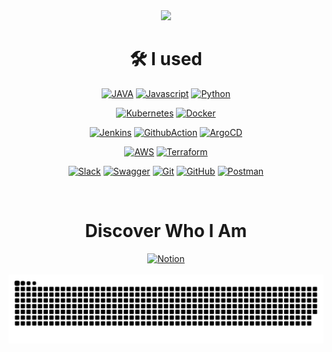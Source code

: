 
  
<div align="center">

<img src="https://www.turing.com/blog/wp-content/uploads/2022/08/6-Best-DevOps-Practices-to-Know-scaled.jpg" />

  # 🛠 I used


  <a href="#"><img src="https://img.shields.io/badge/JAVA-007396?style=for-the-badge&logo=JAVA&logoColor=white" alt="JAVA"/></a>
  <a href="#"><img src="https://img.shields.io/badge/Javascript-F7DF1E?style=for-the-badge&logo=Javascript&logoColor=black" alt="Javascript"/></a>
  <a href="#"><img src="https://img.shields.io/badge/Python-3776AB?style=for-the-badge&logo=Python&logoColor=white" alt="Python"/>
  
  <a href="#"><img src="https://img.shields.io/badge/Kubernetes-326CE5?style=for-the-badge&logo=Kubernetes&logoColor=white" alt="Kubernetes"/></a>
  <a href="#"><img src="https://img.shields.io/badge/Docker-2496ED?style=for-the-badge&logo=Docker&logoColor=white" alt="Docker"/></a>
  
  <a href="#"><img src="https://img.shields.io/badge/Jenkins-D24939?style=for-the-badge&logo=Jenkins&logoColor=white" alt="Jenkins"/></a>
  <a href="#"><img src="https://img.shields.io/badge/GitHub_Actions-2088FF?style=for-the-badge&logo=GitHub-Actions&logoColor=white" alt="GithubAction"/></a>
  <a href="#"><img src="https://img.shields.io/badge/Argo_CD-FF5733?style=for-the-badge&logo=ArgoCD&logoColor=white" alt="ArgoCD"/></a>
  
  <a href="#"><img src="https://img.shields.io/badge/AWS-FF9900?style=for-the-badge&logo=Amazon-AWS&logoColor=black" alt="AWS"/></a>
  <a href="#"><img src="https://img.shields.io/badge/Terraform-623CE4?style=for-the-badge&logo=Terraform&logoColor=white" alt="Terraform"/>

  <a href="#"><img src="https://img.shields.io/badge/Slack-4A154B?style=for-the-badge&logo=Slack&logoColor=white" alt="Slack"/></a>
  <a href="#"><img src="https://img.shields.io/badge/Swagger-85EA2D?style=for-the-badge&logo=Swagger&logoColor=black" alt="Swagger"/></a>
  <a href="#"><img src="https://img.shields.io/badge/Git-F05032?style=for-the-badge&logo=Git&logoColor=white" alt="Git"/></a>
  <a href="#"><img src="https://img.shields.io/badge/GitHub-181717?style=for-the-badge&logo=GitHub&logoColor=white" alt="GitHub"/></a>
  <a href="#"><img src="https://img.shields.io/badge/Postman-FF6C37?style=for-the-badge&logo=Postman&logoColor=white" alt="Postman"/></a>


  <br/>
  
  # Discover Who I Am
  <a href="https://www.notion.so/Hyewon-s-Recording-c69d3e61934b4ac0b115f19679c6c17b">  
    <img src="https://img.shields.io/badge/Notion-000000?style=for-the-badge&logo=Notion&logoColor=white" alt="Notion"/>
  </a>
  
  <br/>
  <br/>
  
  <picture>
    <source
      media="(prefers-color-scheme: dark)"
      srcset="https://raw.githubusercontent.com/hyewone/hyewone/output/github-contribution-grid-snake-dark.svg"
    />
    <source
      media="(prefers-color-scheme: light)"
      srcset="https://raw.githubusercontent.com/hyewone/hyewone/output/github-contribution-grid-snake.svg"
    />
    <img
      alt="github contribution grid snake animation"
      src="https://raw.githubusercontent.com/hyewone/hyewone/output/github-contribution-grid-snake.svg"
    />
  </picture>

<div align="center">
